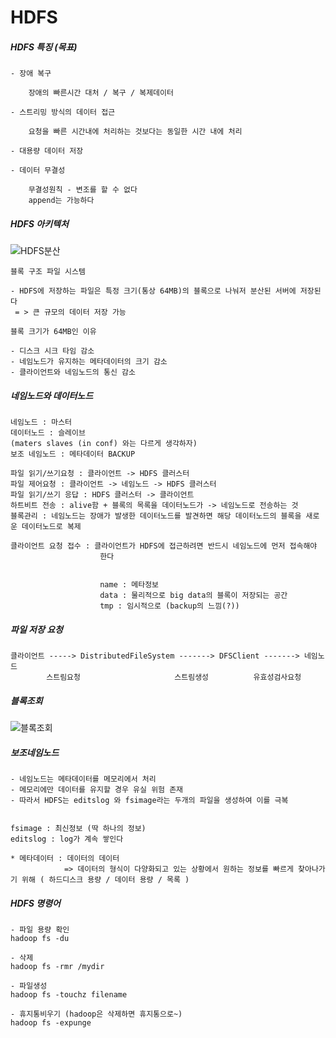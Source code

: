 # HDFS

##### HDFS 특징 (목표)

```
- 장애 복구

	장애의 빠른시간 대처 / 복구 / 복제데이터

- 스트리밍 방식의 데이터 접근

	요청을 빠른 시간내에 처리하는 것보다는 동일한 시간 내에 처리

- 대용량 데이터 저장

- 데이터 무결성

	무결성원칙 - 변조를 할 수 없다 
	append는 가능하다
```



##### HDFS 아키텍처



![HDFS분산](https://user-images.githubusercontent.com/49560745/62588872-4928e200-b902-11e9-8363-5ae0db5a009c.PNG)

```
블록 구조 파일 시스템

- HDFS에 저장하는 파일은 특정 크기(통상 64MB)의 블록으로 나눠저 분산된 서버에 저장된다
 = > 큰 규모의 데이터 저장 가능
 
블록 크기가 64MB인 이유

- 디스크 시크 타임 감소
- 네임노드가 유지하는 메타데이터의 크기 감소
- 클라이언트와 네임노드의 통신 감소

```

##### 네임노드와 데이터노드

```
네임노드 : 마스터
데이터노드 : 슬레이브
(maters slaves (in conf) 와는 다르게 생각하자)
보조 네임노드 : 메타데이터 BACKUP

파일 읽기/쓰기요청 : 클라이언트 -> HDFS 클러스터
파일 제어요청 : 클라이언트 -> 네임노드 -> HDFS 클러스터
파일 읽기/쓰기 응답 : HDFS 클러스터 -> 클라이언트
하트비트 전송 : alive함 + 블록의 목록을 데이터노드가 -> 네임노드로 전송하는 것
블록관리 : 네임노드는 장애가 발생한 데이터노드를 발견하면 해당 데이터노드의 블록을 새로운 데이터노드로 복제

클라이언트 요청 접수 : 클라이언트가 HDFS에 접근하려면 반드시 네임노드에 먼저 접속해야 
					한다 
					
					
					name : 메타정보
					data : 물리적으로 big data의 블록이 저장되는 공간
					tmp : 임시적으로 (backup의 느낌(?))
```



##### 파일 저장 요청

```
클라이언트 -----> DistributedFileSystem -------> DFSClient -------> 네임노드
		스트림요청                     스트림생성          유효성검사요청
```



##### 블록조회

![블록조회](https://user-images.githubusercontent.com/49560745/62590143-6364bf00-b906-11e9-9ac6-44429387ac42.PNG)



##### 보조네임노드

```
- 네임노드는 메타데이터를 메모리에서 처리
- 메모리에만 데이터를 유지할 경우 유실 위험 존재
- 따라서 HDFS는 editslog 와 fsimage라는 두개의 파일을 생성하여 이를 극복


fsimage : 최신정보 (딱 하나의 정보)
editslog : log가 계속 쌓인다

* 메타데이터 : 데이터의 데이터
			=> 데이터의 형식이 다양화되고 있는 상황에서 원하는 정보를 빠르게 찾아나가기 위해 ( 하드디스크 용량 / 데이터 용량 / 목록 )
```



##### HDFS 명령어

```
- 파일 용량 확인
hadoop fs -du

- 삭제
hadoop fs -rmr /mydir

- 파일생성
hadoop fs -touchz filename

- 휴지통비우기 (hadoop은 삭제하면 휴지통으로~)
hadoop fs -expunge

```





